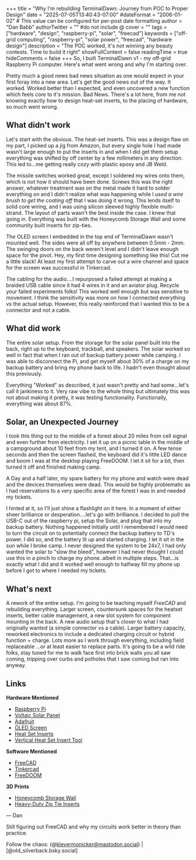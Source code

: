 +++
title = "Why I'm rebuilding TerminalDawn: Journey from POC to Proper Design"
date = "2025-07-05T13:40:43-07:00"
#dateFormat = "2006-01-02" # This value can be configured for per-post date formatting
author = "Dan Babb"
authorTwitter = "" #do not include @
cover = ""
tags = ["hardware", "design", "raspberry-pi", "solar", "freecad"]
keywords = ["off-grid computing", "raspberry-pi", "solar power", "freecad", "hardware design"]
description = "The POC worked, it's not winning any beauty contests. Time to build it right"
showFullContent = false
readingTime = true
hideComments = false
+++
So, I built TerminalDawn v1 - my off-grid Raspberry Pi computer. Here's what went wrong and why I'm starting over.

Pretty much a good news bad news situation as one would expect in your first foray into a new area. Let's get the good news out of the way. It worked. Worked better than I expected, and even uncovered a new function which feels core to it's mission. Bad News. There's a lot here, from me not knowing exactly how to design heat-set inserts, to the placing of hardware, so much went wrong. 

## What didn't work
Let's start with the obvious. The heat-set inserts. This was a design flaw on my part, I picked up a jig from Amazon, but every single hole I had made wasn't large enough to put the inserts in and when I did get them setup everything was shifted by off center by a few millimeters in any direction. This led to...me getting really cozy with plastic epoxy and JB Weld.

The missile switches worked great, except I soldered my wires onto them, which is not how it should have been done. Screws this was the right answer, whatever treatment was on the metal made it hard to solder everything on and I didn't realize what was happening while I *used a wire brush to get the coating off* that I was doing it wrong. This lends itself to solid core wiring, and I was using silicon sleeved highly flexible multi-strand. The layout of parts wasn't the best inside the case. I knew that going in. Everything was built with the Honeycomb Storage Wall and some community built inserts for zip-ties.

The OLED screen I embedded in the top end of TerminalDawn wasn't mounted well. The sides were all off by anywhere between 0.5mm - 2mm. The swinging doors on the back weren't level and I didn't leave enough space for the pivot. Hey, my first time designing something like this! Cut me a little slack! At least my first attempt to carve out a wire channel and space for the screen was successful in Tinkercad.

The cabling for the audio....I repurposed a failed attempt at making a braided USB cable since it had 4 wires in it and an aviator plug. Recycle your failed experiments folks! This worked well enough but was sensitive to movement. I think the sensitivity was more on how I connected everything vs the actual setup. However, this really reinforced that I wanted this to be a connector and not a cable.

## What did work
The entire solar setup. From the storage for the solar panel built into the back, right up to the keyboard, trackball, and speakers. The solar worked so well in fact that when I ran out of backup battery power while camping. I was able to disconnect the Pi, and get myself about 30% of a charge on my backup battery and bring my phone back to life. I hadn't even thought about this previously. 

Everything "Worked" as described, it just wasn't pretty and had some...let's call it jankiness to it. Very raw vibe to the whole thing but ultimately this was not about making it pretty, it was testing functionality. Functionally, everything was about 87%.

## Solar, an Unexpected Journey
I took this thing out to the middle of a forest about 20 miles from cell signal and even further from electricity. I set it up on a picnic table in the middle of a campground about 10 feet from my tent, and I turned it on. A few tense seconds and then the screen flashed, the keyboard did it's little LED dance and boom I was at the desktop playing FreeDOOM. I let it sit for a bit, then turned it off and finished making camp. 

A Day and a half later, my spare battery for my phone and watch were dead and the devices themselves were dead. This would be highly problematic as I had reservations to a very specific area of the forest I was in and needed my tickets. 

I hinted at it, so I'll just shine a flashlight on it here. In a moment of either sheer brilliance or desperation....let's go with brilliance. I decided to pull the USB-C out of the raspberry pi, setup the Solar, and plug that into my backup battery. Nothing happened initially until I remembered I would need to turn the circuit on to potentially connect the backup battery to TD's power. I did so, and the battery lit up and started charging. I let it sit in the sun while I broke camp. I never designed the system to be 24x7, I had only wanted the solar to "slow the bleed", however I had never thought I could use this in a pinch to charge my phone..albeit in multiple steps. That...is exactly what I did and it worked well enough to halfway fill my phone up before I got to where I needed my tickets.

## What's next
A rework of the entire setup. I'm going to be teaching myself *FreeCAD* and rebuilding everything. Larger screen, countersunk spaces for the heatset inserts, better cable management, a new slot system for component mounting in the back. A new audio setup that's closer to what I had originally wanted (a simple connector vs a cable). Larger battery capacity, reworked electronics to include a dedicated charging circuit or hybrid function + charge. Lots more as I work through everything, including field replaceable ...or at least easier to replace parts. It's going to be a wild ride folks, stay tuned for me to walk face first into brick walls you all saw coming, tripping over curbs and potholes that I saw coming but ran into anyway.

## Links
**Hardware Mentioned**
- [Raspberry Pi](https://rpi.org)
- [Voltaic Solar Panel](https://voltaicsystems.com/)
- [Adafruit](https://adafruit.org)
- [OLED Screen](https://a.co/d/41QOGPs)
- [Heat Set Inserts](https://a.co/d/cVBb7nO)
- [Vertical Heat Set Insert Tool](https://a.co/d/fZnS5zX)

**Software Mentioned**
- [FreeCAD](https://freecad.org)
- [Tinkercad](https://tinkercad.com)
- [FreeDOOM](https://freedoom.github.io)

**3D Prints**
- [Honeycomb Storage Wall](https://www.printables.com/model/152592-honeycomb-storage-wall) 
- [Heavy-Duty Zip Tie Inserts](https://www.printables.com/model/745708-heavy-duty-zip-tie-inserts-for-honeycomb-storage-w)

— Dan

Still figuring out FreeCAD and why my circuits work better in theory than practice. 

Follow the chaos: (@klevermonicker@mastodon.social) | [@old_silverback.bsky.social]
